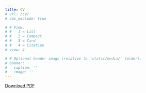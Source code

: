 ```yaml
---
title: CV
# url: /cv/
# cms_exclude: true

# # View.
# #   1 = List
# #   2 = Compact
# #   3 = Card
# #   4 = Citation
# view: 4

# # Optional header image (relative to `static/media/` folder).
# banner:
#   caption: ''
#   image: ''
---
```



[Download PDF](/static/uploads/resume.pdf)